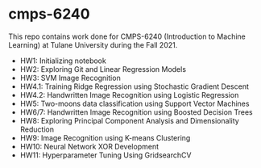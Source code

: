 # cmps-6240
This repo contains work done for CMPS-6240 (Introduction to Machine Learning) at Tulane University during the Fall 2021.

- HW1: Initializing notebook
- HW2: Exploring Git and Linear Regression Models
- HW3: SVM Image Recognition
- HW4.1: Training Ridge Regression using Stochastic Gradient Descent
- HW4.2: Handwritten Image Recognition using Logistic Regression
- HW5: Two-moons data classification using Support Vector Machines
- HW6/7: Handwritten Image Recognition using Boosted Decision Trees
- HW8: Exploring Principal Component Analysis and Dimensionality Reduction
- HW9: Image Recognition using K-means Clustering
- HW10: Neural Network XOR Development
- HW11: Hyperparameter Tuning Using GridsearchCV
